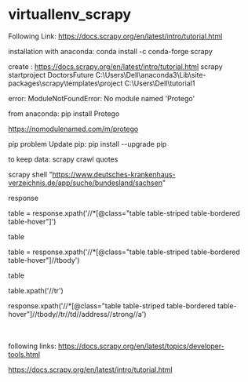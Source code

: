 # virtuallenv_scrapy

Following Link: https://docs.scrapy.org/en/latest/intro/tutorial.html

installation with anaconda: conda install -c conda-forge scrapy

create : https://docs.scrapy.org/en/latest/intro/tutorial.html
scrapy startproject DoctorsFuture
C:\Users\Dell\anaconda3\Lib\site-packages\scrapy\templates\project
C:\Users\Dell\tutorial1


error: ModuleNotFoundError: No module named 'Protego'

from anaconda: pip install Protego

https://nomodulenamed.com/m/protego

pip problem
Update pip: pip install --upgrade pip

to keep data: scrapy crawl quotes


scrapy shell "https://www.deutsches-krankenhaus-verzeichnis.de/app/suche/bundesland/sachsen"

response

table = response.xpath('//*[@class="table table-striped table-bordered table-hover"]')

table

table = response.xpath('//*[@class="table table-striped table-bordered table-hover"]//tbody')

table

table.xpath('//tr')

response.xpath('//*[@class="table table-striped table-bordered table-hover"]//tbody//tr//td//address//strong//a')




<br/><br/>
following links: https://docs.scrapy.org/en/latest/topics/developer-tools.html


https://docs.scrapy.org/en/latest/intro/tutorial.html
